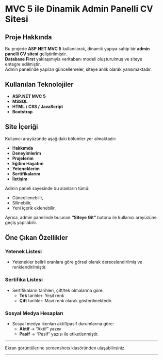 # MVC 5 ile Dinamik Admin Panelli CV Sitesi

## Proje Hakkında
Bu projede **ASP.NET MVC 5** kullanılarak, dinamik yapıya sahip bir **admin panelli CV sitesi** geliştirilmiştir.  
**Database First** yaklaşımıyla veritabanı modeli oluşturulmuş ve siteye entegre edilmiştir.  
Admin panelinde yapılan güncellemeler, siteye anlık olarak yansımaktadır.

## Kullanılan Teknolojiler

- **ASP.NET MVC 5**
- **MSSQL**
- **HTML / CSS / JavaScript**
- **Bootstrap**

## Site İçeriği

Kullanıcı arayüzünde aşağıdaki bölümler yer almaktadır:
- **Hakkımda**
- **Deneyimlerim**
- **Projelerim**
- **Eğitim Hayatım**
- **Yeteneklerim**
- **Sertifikalarım**
- **İletişim**

Admin paneli sayesinde bu alanların tümü:
- Güncellenebilir,
- Silinebilir,
- Yeni içerik eklenebilir.

Ayrıca, admin panelinde bulunan **“Siteye Git”** butonu ile kullanıcı arayüzüne geçiş yapılabilir.

## Öne Çıkan Özellikler

### Yetenek Listesi
- Yetenekler belirli oranlara göre görsel olarak derecelendirilmiş ve renklendirilmiştir.

### Sertifika Listesi
- Sertifikaların tarihleri, çift/tek olmalarına göre:
  - **Tek** tarihler: Yeşil renk
  - **Çift** tarihler: Mavi renk olarak gösterilmektedir.

### Sosyal Medya Hesapları
- Sosyal medya ikonları aktif/pasif durumlarına göre:
  - **Aktif** → “Aktif” yazısı
  - **Pasif** → “Pasif” yazısı ile etiketlenmiştir.

---

Ekran görüntülerine screenshots klasöründen ulaşabilirsiniz.

---
